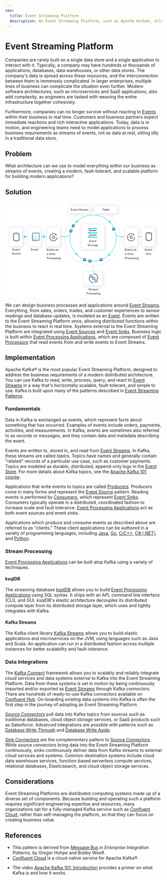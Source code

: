 ```yaml
---
seo:
  title: Event Streaming Platform
  description: An Event Streaming Platform, such as Apache Kafka®, allows businesses to design processes and applications around Event Streams.
---
```


# Event Streaming Platform
Companies are rarely built on a single data store and a single application to interact with it. Typically, a company may have hundreds or thousands of applications, databases, data warehouses, or other data stores. The company's data is spread across these resources, and the interconnection between them is immensely complicated. In larger enterprises, multiple lines of business can complicate the situation even further. Modern software architectures, such as microservices and SaaS applications, also add complexity, as engineers are tasked with weaving the entire infrastructure together cohesively.

Furthermore, companies can no longer survive without reacting to [Events](../event/event.md) within their business in real time. Customers and business partners expect immediate reactions and rich interactive applications. Today, data is in motion, and engineering teams need to model applications to process business requirements as streams of events, not as data at rest, sitting idly in a traditional data store.

## Problem
What architecture can we use to model everything within our business as streams of events, creating a modern, fault-tolerant, and scalable platform for building modern applications?

## Solution
![event streaming platform](../img/event-streaming-platform.svg)

We can design business processes and applications around [Event Streams](../event-stream/event-stream.md). Everything, from sales, orders, trades, and customer experiences to sensor readings and database updates, is modeled as an [Event](../event/event.md). Events are written to the Event Streaming Platform once, allowing distributed functions within the business to react in real time. Systems external to the Event Streaming Platform are integrated using [Event Sources](../event-source/event-source.md) and [Event Sinks](../event-sink/event-sink.md). Business logic is built within [Event Processing Applications](../event-processing/event-processing-application.md), which are composed of [Event Processors](../event-processing/event-processor.md) that read events from and write events to Event Streams.

## Implementation

Apache Kafka® is the most popular Event Streaming Platform, designed to address the business requirements of a modern distributed architecture. You can use Kafka to read, write, process, query, and react to [Event Streams](../event-stream/event-stream.md) in a way that's horizontally scalable, fault-tolerant, and simple to use. Kafka is built upon many of the patterns described in [Event Streaming Patterns](../index.md).

### Fundamentals
Data in Kafka is exchanged as events, which represent facts about something that has occurred. Examples of events include orders, payments, activities, and measurements. In Kafka, events are sometimes also referred to as _records_ or _messages_, and they contain data and metadata describing the event.

Events are written to, stored in, and read from [Event Streams](../event-stream/event-stream.md). In Kafka, these streams are called _topics_. Topics have names and generally contain "related" records of a particular use case, such as customer payments. Topics are modeled as durable, distributed, append-only logs in the [Event Store](../event-storage/event-store.md). For more details about Kafka topics, see the [Apache Kafka 101 course](/learn-kafka/apache-kafka/events/).

Applications that write events to topics are called [Producers](https://docs.confluent.io/platform/current/clients/producer.html). Producers come in many forms and represent the [Event Source](../event-source/event-source.md) pattern. Reading events is performed by [Consumers](https://docs.confluent.io/platform/current/clients/consumer.html), which represent [Event Sinks](../event-sink/event-sink.md). Consumers typically operate in a distributed, coordinated fashion to increase scale and fault tolerance. [Event Processing Applications](../event-processing/event-processing-application.md) act as both event sources and event sinks. 

Applications which produce and consume events as described above are referred to as "clients." These client applications can be authored in a variety of programming languages, including [Java](https://docs.confluent.io/clients-kafka-java/current/), [Go](https://docs.confluent.io/clients-confluent-kafka-go/current/), [C/C++](https://docs.confluent.io/clients-librdkafka/current/), [C# (.NET)](https://docs.confluent.io/clients-confluent-kafka-dotnet/current/), and [Python](https://docs.confluent.io/clients-confluent-kafka-python/current/).
<!-- TODO: The links above need to be to the DCI getting started guides-->

### Stream Processing
[Event Processing Applications](../event-processing/event-processing-application.md) can be built atop Kafka using a variety of techniques. 

#### ksqlDB
The streaming database [ksqlDB](https://ksqldb.io) allows you to build [Event Processing Applications](../event-processing/event-processing-application.md) using SQL syntax. It ships with an API, command line interface (CLI), and GUI. ksqlDB's elastic architecture decouples its distributed compute layer from its distributed storage layer, which uses and tightly integrates with Kafka.

#### Kafka Streams
The Kafka client library [Kafka Streams](https://docs.confluent.io/platform/current/streams/index.html) allows you to build elastic applications and microservices on the JVM, using languages such as Java and Scala. An application can run in a distributed fashion across multiple instances for better scalability and fault-tolerance.

### Data Integrations 

The [Kafka Connect](https://docs.confluent.io/platform/current/connect/index.html) framework allows you to scalably and reliably integrate cloud services and data systems external to Kafka into the Event Streaming Platform. Data from these systems is set in motion by being continuously imported and/or exported as [Event Streams](../event-stream/event-stream.md) through Kafka _connectors_. There are hundreds of ready-to-use Kafka connectors available on [Confluent Hub](https://www.confluent.io/hub/). On-boarding existing data systems into Kafka is often the first step in the journey of adopting an Event Streaming Platform. 

[Source Connectors](../event-source/event-source-connector.md) pull data into Kafka topics from sources such as traditional databases, cloud object storage services, or SaaS products such as Salesforce. Advanced integrations are possible with patterns such as [Database Write Through](../event-source/database-write-through.md) and [Database Write Aside](../event-source/database-write-aside.md).

[Sink Connectors](../event-sink/event-sink-connector.md) are the complementary pattern to [Source Connectors](../event-source/event-source.md). While source connectors bring data into the Event Streaming Platform continuously, sinks continuously deliver data from Kafka streams to external cloud services and systems. Common destination systems include cloud data warehouse services, function-based serverless compute services, relational databases, Elasticsearch, and cloud object storage services.

## Considerations 
Event Streaming Platforms are distributed computing systems made up of a diverse set of components. Because building and operating such a platform requires significant engineering expertise and resources, many organizations opt for a fully-managed Kafka service such as [Confluent Cloud](https://www.confluent.io/confluent-cloud/), rather than self-managing the platform, so that they can focus on creating business value.

## References
* This pattern is derived from [Message Bus](https://www.enterpriseintegrationpatterns.com/patterns/messaging/MessageBus.html) in _Enterprise Integration Patterns_, by Gregor Hohpe and Bobby Woolf.
* [Confluent Cloud](https://www.confluent.io/confluent-cloud/) is a cloud-native service for Apache Kafka®.
<!-- TODO: the following link needs to be to the new DCI 101 course-->
* The video [Apache Kafka 101: Introduction](https://www.youtube.com/watch?v=qu96DFXtbG4) provides a primer on what Kafka is and how it works.
